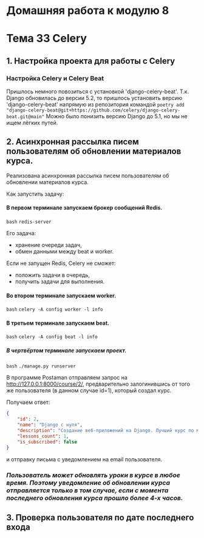 # Домашняя работа к модулю 8
# Тема 33 Celery

## 1. Настройка проекта для работы с Celery

### Настройка Celery и Celery Beat
Пришлось немного повозиться с установкой 'django-celery-beat'. Т.к. Django обновилась до версии 5.2, то пришлось установить версию 'django-celery-beat' напрямую из репозитория командой 
```poetry add "django-celery-beat@git+https://github.com/celery/django-celery-beat.git@main"```
Можно было понизить версию Django до 5.1, но мы не ищем лёгких путей.

## 2.  Асинхронная рассылка писем пользователям об обновлении материалов курса.
Реализована асинхронная рассылка писем пользователям об обновлении материалов курса.

Как запустить задачу: 

#### В первом терминале запускаем брокер сообщений Redis. 
```bash```
```redis-server```

Его задача:

* хранение очереди задач,
* обмен данными между beat и worker.

 Если не запущен Redis, Celery не сможет:

* положить задачи в очередь,
* получить задачи для выполнения.

#### Во втором терминале запускаем worker.

```bash```
```celery -A config worker -l info```

#### В третьем терминале запускаем beat.

```bash```
```celery -A config beat -l info```

##### В чертвёртом терминале запускаем проект.

```bash```
```./manage.py runserver```

В программе Postaman отправляем запрос на http://127.0.0.1:8000/course/2/, предварительно залогинившись от того же пользователя (в данном случае id=1), который создал курс.

Получаем ответ:

```json
{
    "id": 2,
    "name": "Django с нуля",
    "description": "Создание веб-приложений на Django. Лучший курс по мнению экспертов.",
    "lessons_count": 1,
    "is_subscribed": false
}
```
и отправку письма с уведомлением на email пользователя.

### *Пользователь может обновлять уроки в курсе в любое время. Поэтому уведомление об обновлении курса отправляется только в том случае, если с момента последнего обновления курса прошло более 4-х часов.*

## 3. Проверка пользователя по дате последнего входа

